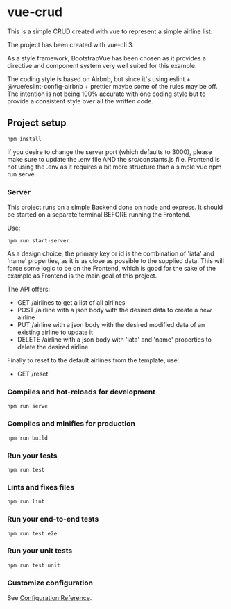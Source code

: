 # vue-crud

This is a simple CRUD created with vue to represent a simple airline list.

The project has been created with vue-cli 3.

As a style framework, BootstrapVue has been chosen as it provides a directive and component system very well suited for this example.

The coding style is based on Airbnb, but since it's using eslint + @vue/eslint-config-airbnb + prettier maybe some of the rules may be off. The intention is not being 100% accurate with one coding style but to provide a consistent style over all the written code.

## Project setup

```
npm install
```

If you desire to change the server port (which defaults to 3000), please make sure to update the .env file AND the src/constants.js file.
Frontend is not using the .env as it requires a bit more structure than a simple vue npm run serve.

### Server

This project runs on a simple Backend done on node and express. It should be started on a separate terminal BEFORE running the Frontend.

Use:

```
npm run start-server
```

As a design choice, the primary key or id is the combination of 'iata' and 'name' properties, as it is as close as possible to the supplied data. This will force some logic to be on the Frontend, which is good for the sake of the example as Frontend is the main goal of this project.

The API offers:

- GET /airlines to get a list of all airlines
- POST /airline with a json body with the desired data to create a new airline
- PUT /airline with a json body with the desired modified data of an existing airline to update it
- DELETE /airline with a json body with 'iata' and 'name' properties to delete the desired airline

Finally to reset to the default airlines from the template, use:

- GET /reset

### Compiles and hot-reloads for development

```
npm run serve
```

### Compiles and minifies for production

```
npm run build
```

### Run your tests

```
npm run test
```

### Lints and fixes files

```
npm run lint
```

### Run your end-to-end tests

```
npm run test:e2e
```

### Run your unit tests

```
npm run test:unit
```

### Customize configuration

See [Configuration Reference](https://cli.vuejs.org/config/).
